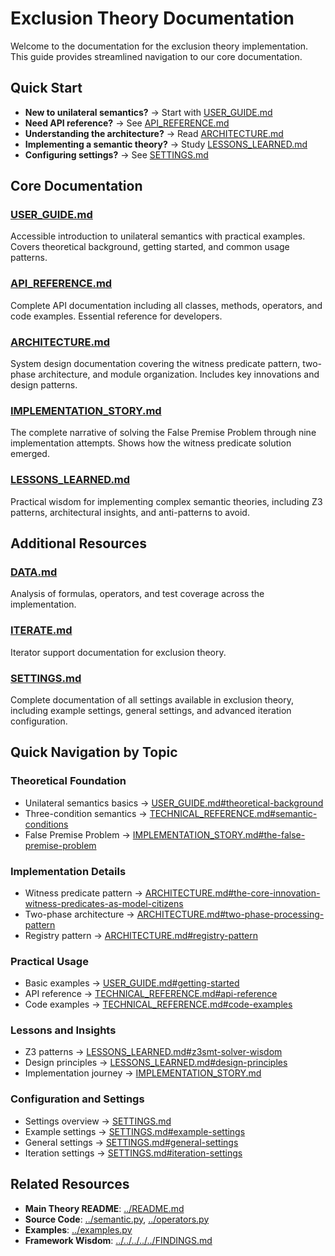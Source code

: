 # Exclusion Theory Documentation

Welcome to the documentation for the exclusion theory implementation. This guide provides streamlined navigation to our core documentation.

## Quick Start

- **New to unilateral semantics?** → Start with [USER_GUIDE.md](USER_GUIDE.md)
- **Need API reference?** → See [API_REFERENCE.md](API_REFERENCE.md)
- **Understanding the architecture?** → Read [ARCHITECTURE.md](ARCHITECTURE.md)
- **Implementing a semantic theory?** → Study [LESSONS_LEARNED.md](LESSONS_LEARNED.md)
- **Configuring settings?** → See [SETTINGS.md](SETTINGS.md)

## Core Documentation

### **[USER_GUIDE.md](USER_GUIDE.md)**
Accessible introduction to unilateral semantics with practical examples. Covers theoretical background, getting started, and common usage patterns.

### **[API_REFERENCE.md](API_REFERENCE.md)**
Complete API documentation including all classes, methods, operators, and code examples. Essential reference for developers.

### **[ARCHITECTURE.md](ARCHITECTURE.md)**
System design documentation covering the witness predicate pattern, two-phase architecture, and module organization. Includes key innovations and design patterns.

### **[IMPLEMENTATION_STORY.md](IMPLEMENTATION_STORY.md)**
The complete narrative of solving the False Premise Problem through nine implementation attempts. Shows how the witness predicate solution emerged.

### **[LESSONS_LEARNED.md](LESSONS_LEARNED.md)**
Practical wisdom for implementing complex semantic theories, including Z3 patterns, architectural insights, and anti-patterns to avoid.

## Additional Resources

### **[DATA.md](DATA.md)**
Analysis of formulas, operators, and test coverage across the implementation.

### **[ITERATE.md](ITERATE.md)**
Iterator support documentation for exclusion theory.

### **[SETTINGS.md](SETTINGS.md)**
Complete documentation of all settings available in exclusion theory, including example settings, general settings, and advanced iteration configuration.

## Quick Navigation by Topic

### **Theoretical Foundation**
- Unilateral semantics basics → [USER_GUIDE.md#theoretical-background](USER_GUIDE.md#theoretical-background)
- Three-condition semantics → [TECHNICAL_REFERENCE.md#semantic-conditions](TECHNICAL_REFERENCE.md#semantic-conditions)
- False Premise Problem → [IMPLEMENTATION_STORY.md#the-false-premise-problem](IMPLEMENTATION_STORY.md#the-false-premise-problem)

### **Implementation Details**
- Witness predicate pattern → [ARCHITECTURE.md#the-core-innovation-witness-predicates-as-model-citizens](ARCHITECTURE.md#the-core-innovation-witness-predicates-as-model-citizens)
- Two-phase architecture → [ARCHITECTURE.md#two-phase-processing-pattern](ARCHITECTURE.md#two-phase-processing-pattern)
- Registry pattern → [ARCHITECTURE.md#registry-pattern](ARCHITECTURE.md#registry-pattern)

### **Practical Usage**
- Basic examples → [USER_GUIDE.md#getting-started](USER_GUIDE.md#getting-started)
- API reference → [TECHNICAL_REFERENCE.md#api-reference](TECHNICAL_REFERENCE.md#api-reference)
- Code examples → [TECHNICAL_REFERENCE.md#code-examples](TECHNICAL_REFERENCE.md#code-examples)

### **Lessons and Insights**
- Z3 patterns → [LESSONS_LEARNED.md#z3smt-solver-wisdom](LESSONS_LEARNED.md#z3smt-solver-wisdom)
- Design principles → [LESSONS_LEARNED.md#design-principles](LESSONS_LEARNED.md#design-principles)
- Implementation journey → [IMPLEMENTATION_STORY.md](IMPLEMENTATION_STORY.md)

### **Configuration and Settings**
- Settings overview → [SETTINGS.md](SETTINGS.md)
- Example settings → [SETTINGS.md#example-settings](SETTINGS.md#example-settings)
- General settings → [SETTINGS.md#general-settings](SETTINGS.md#general-settings)
- Iteration settings → [SETTINGS.md#iteration-settings](SETTINGS.md#iteration-settings)

## Related Resources

- **Main Theory README**: [../README.md](../README.md)
- **Source Code**: [../semantic.py](../semantic.py), [../operators.py](../operators.py)
- **Examples**: [../examples.py](../examples.py)
- **Framework Wisdom**: [../../../../../FINDINGS.md](../../../../../FINDINGS.md)